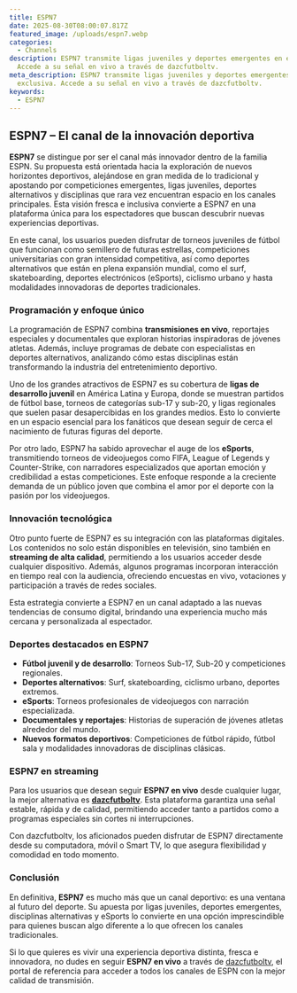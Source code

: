 ```yaml
---
title: ESPN7
date: 2025-08-30T08:00:07.817Z
featured_image: /uploads/espn7.webp
categories:
  - Channels
description: ESPN7 transmite ligas juveniles y deportes emergentes en exclusiva.
  Accede a su señal en vivo a través de dazcfutboltv.
meta_description: ESPN7 transmite ligas juveniles y deportes emergentes en
  exclusiva. Accede a su señal en vivo a través de dazcfutboltv.
keywords:
  - ESPN7
---
```

<!--StartFragment-->

## ESPN7 – El canal de la innovación deportiva

**ESPN7** se distingue por ser el canal más innovador dentro de la familia ESPN. Su propuesta está orientada hacia la exploración de nuevos horizontes deportivos, alejándose en gran medida de lo tradicional y apostando por competiciones emergentes, ligas juveniles, deportes alternativos y disciplinas que rara vez encuentran espacio en los canales principales. Esta visión fresca e inclusiva convierte a ESPN7 en una plataforma única para los espectadores que buscan descubrir nuevas experiencias deportivas.

En este canal, los usuarios pueden disfrutar de torneos juveniles de fútbol que funcionan como semillero de futuras estrellas, competiciones universitarias con gran intensidad competitiva, así como deportes alternativos que están en plena expansión mundial, como el surf, skateboarding, deportes electrónicos (eSports), ciclismo urbano y hasta modalidades innovadoras de deportes tradicionales.

### Programación y enfoque único

La programación de ESPN7 combina **transmisiones en vivo**, reportajes especiales y documentales que exploran historias inspiradoras de jóvenes atletas. Además, incluye programas de debate con especialistas en deportes alternativos, analizando cómo estas disciplinas están transformando la industria del entretenimiento deportivo.

Uno de los grandes atractivos de ESPN7 es su cobertura de **ligas de desarrollo juvenil** en América Latina y Europa, donde se muestran partidos de fútbol base, torneos de categorías sub-17 y sub-20, y ligas regionales que suelen pasar desapercibidas en los grandes medios. Esto lo convierte en un espacio esencial para los fanáticos que desean seguir de cerca el nacimiento de futuras figuras del deporte.

Por otro lado, ESPN7 ha sabido aprovechar el auge de los **eSports**, transmitiendo torneos de videojuegos como FIFA, League of Legends y Counter-Strike, con narradores especializados que aportan emoción y credibilidad a estas competiciones. Este enfoque responde a la creciente demanda de un público joven que combina el amor por el deporte con la pasión por los videojuegos.

### Innovación tecnológica

Otro punto fuerte de ESPN7 es su integración con las plataformas digitales. Los contenidos no solo están disponibles en televisión, sino también en **streaming de alta calidad**, permitiendo a los usuarios acceder desde cualquier dispositivo. Además, algunos programas incorporan interacción en tiempo real con la audiencia, ofreciendo encuestas en vivo, votaciones y participación a través de redes sociales.

Esta estrategia convierte a ESPN7 en un canal adaptado a las nuevas tendencias de consumo digital, brindando una experiencia mucho más cercana y personalizada al espectador.

### Deportes destacados en ESPN7

* **Fútbol juvenil y de desarrollo**: Torneos Sub-17, Sub-20 y competiciones regionales.
* **Deportes alternativos**: Surf, skateboarding, ciclismo urbano, deportes extremos.
* **eSports**: Torneos profesionales de videojuegos con narración especializada.
* **Documentales y reportajes**: Historias de superación de jóvenes atletas alrededor del mundo.
* **Nuevos formatos deportivos**: Competiciones de fútbol rápido, fútbol sala y modalidades innovadoras de disciplinas clásicas.

### ESPN7 en streaming

Para los usuarios que desean seguir **ESPN7 en vivo** desde cualquier lugar, la mejor alternativa es **[dazcfutboltv](https://dazcfutboltv.me/)**. Esta plataforma garantiza una señal estable, rápida y de calidad, permitiendo acceder tanto a partidos como a programas especiales sin cortes ni interrupciones.

Con dazcfutboltv, los aficionados pueden disfrutar de ESPN7 directamente desde su computadora, móvil o Smart TV, lo que asegura flexibilidad y comodidad en todo momento.

### Conclusión

En definitiva, **ESPN7** es mucho más que un canal deportivo: es una ventana al futuro del deporte. Su apuesta por ligas juveniles, deportes emergentes, disciplinas alternativas y eSports lo convierte en una opción imprescindible para quienes buscan algo diferente a lo que ofrecen los canales tradicionales.

Si lo que quieres es vivir una experiencia deportiva distinta, fresca e innovadora, no dudes en seguir **ESPN7 en vivo** a través de [dazcfutboltv](https://dazcfutboltv.me/), el portal de referencia para acceder a todos los canales de ESPN con la mejor calidad de transmisión.

<!--EndFragment-->